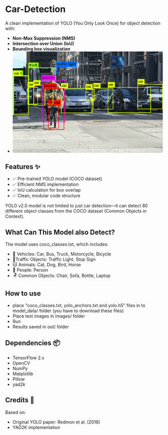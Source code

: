 # Car-Detection
A clean implementation of YOLO (You Only Look Once) for object detection with:
- **Non-Max Suppression (NMS)**
- **Intersection over Union (IoU)**
- **Bounding box visualization**
- ![YOLO Detection Example](demo.jpg)


## Features ✨
- ✅ Pre-trained YOLO model (COCO dataset)
- ✅ Efficient NMS implementation
- ✅ IoU calculation for box overlap
- ✅ Clean, modular code structure

YOLO v2.0 model is not limited to just car detection—it can detect 80 different object classes from the COCO dataset (Common Objects in Context).

## What Can This Model also Detect?
The model uses coco_classes.txt, which includes:
- 🚗 Vehicles: Car, Bus, Truck, Motorcycle, Bicycle
- 🚦Traffic Objects: Traffic Light, Stop Sign
- 🐱 Animals: Cat, Dog, Bird, Horse
- 👫 People: Person
- 🪑 Common Objects: Chair, Sofa, Bottle, Laptop
## How to use
- place "coco_classes.txt, yolo_anchors.txt and yolo.h5" files in to model_data/ folder (you have to download these files)
- Place test images in images/ folder
- Run 
- Results saved in out/ folder
## Dependencies 📦
- TensorFlow 2.x
- OpenCV
- NumPy
- Matplotlib
- Pillow
- yad2k

## Credits 🙏
Based on:
- Original YOLO paper: Redmon et al. (2016)
- YAD2K implementation
